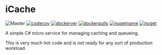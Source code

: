 # iCache
![Master](https://github.com/greenygh0st/icache/workflows/Master/badge.svg) [![codecov](https://codecov.io/gh/greenygh0st/icache/branch/master/graph/badge.svg)](https://codecov.io/gh/greenygh0st/icache) [![dockerver](https://img.shields.io/docker/v/greenygh0st/icache?label=docker%20version)](https://hub.docker.com/repository/docker/greenygh0st/icache) [![dockerpulls](https://img.shields.io/docker/pulls/greenygh0st/icache)](https://hub.docker.com/repository/docker/greenygh0st/icache) [![nugetname](https://img.shields.io/badge/nuget%20package-iCache.Redis.Client-brightgreen)](https://www.nuget.org/packages/iCache.Redis.Client/) [![nuget](https://img.shields.io/nuget/v/iCache.Redis.Client)](https://www.nuget.org/packages/iCache.Redis.Client/)

A simple C# micro service for managing caching and queueing.

This is very much hot code and is not ready for any sort of production workload.
